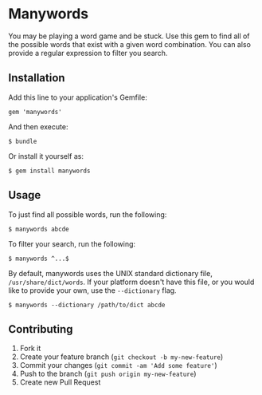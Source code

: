 # Manywords

You may be playing a word game and be stuck. Use this gem to find all of the possible words that exist with a given word combination. You can also provide a regular expression to filter you search.

## Installation

Add this line to your application's Gemfile:

    gem 'manywords'

And then execute:

    $ bundle

Or install it yourself as:

    $ gem install manywords

## Usage

To just find all possible words, run the following:

    $ manywords abcde

To filter your search, run the following:

    $ manywords ^...$

By default, manywords uses the UNIX standard dictionary file, `/usr/share/dict/words`.  If your platform doesn't have this file, or you would like to provide your own, use the `--dictionary` flag.

    $ manywords --dictionary /path/to/dict abcde

## Contributing

1. Fork it
2. Create your feature branch (`git checkout -b my-new-feature`)
3. Commit your changes (`git commit -am 'Add some feature'`)
4. Push to the branch (`git push origin my-new-feature`)
5. Create new Pull Request
